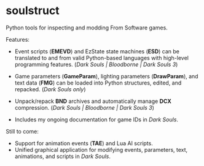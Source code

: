 # soulstruct
Python tools for inspecting and modding From Software games.

Features:
- Event scripts (**EMEVD**) and EzState state machines (**ESD**) can be translated to and from valid Python-based 
languages with high-level programming features. 
(*Dark Souls | Bloodborne | Dark Souls 3*)

- Game parameters (**GameParam**), lighting parameters (**DrawParam**), and text data (**FMG**) can be loaded into 
Python structures, edited, and repacked. 
(*Dark Souls only*)

- Unpack/repack **BND** archives and automatically manage **DCX** compression. 
(*Dark Souls | Bloodborne | Dark Souls 3*) 

- Includes my ongoing documentation for game IDs in *Dark Souls*.

Still to come:
- Support for animation events (**TAE**) and Lua AI scripts.
- Unified graphical application for modifying events, parameters, text, animations, and scripts in *Dark Souls*.